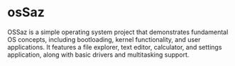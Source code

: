 # osSaz
OSSaz is a simple operating system project that demonstrates fundamental OS concepts, including bootloading, kernel functionality, and user applications. It features a file explorer, text editor, calculator, and settings application, along with basic drivers and multitasking support.
